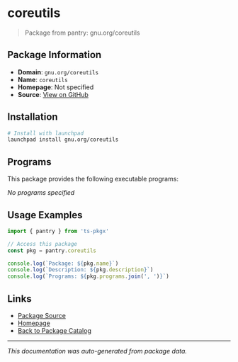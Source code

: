# coreutils

> Package from pantry: gnu.org/coreutils

## Package Information

- **Domain**: `gnu.org/coreutils`
- **Name**: `coreutils`
- **Homepage**: Not specified
- **Source**: [View on GitHub](https://github.com/pkgxdev/pantry/tree/main/projects/gnu.org/coreutils/package.yml)

## Installation

```bash
# Install with launchpad
launchpad install gnu.org/coreutils
```

## Programs

This package provides the following executable programs:

*No programs specified*

## Usage Examples

```typescript
import { pantry } from 'ts-pkgx'

// Access this package
const pkg = pantry.coreutils

console.log(`Package: ${pkg.name}`)
console.log(`Description: ${pkg.description}`)
console.log(`Programs: ${pkg.programs.join(', ')}`)
```

## Links

- [Package Source](https://github.com/pkgxdev/pantry/tree/main/projects/gnu.org/coreutils/package.yml)
- [Homepage](#)
- [Back to Package Catalog](../../../package-catalog.md)

---

*This documentation was auto-generated from package data.*
